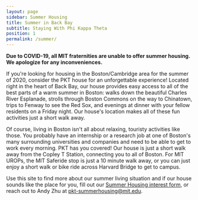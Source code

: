 ```yaml
---
layout: page
sidebar: Summer Housing
title: Summer in Back Bay
subtitle: Staying With Phi Kappa Theta
position: 1
permalink: /summer/
---
```

**Due to COVID-19, all MIT fraternities are unable to offer summer housing. We apologize for any inconveniences.**

If you're looking for housing in the Boston/Cambridge area for the summer of 2020, consider the PKT house for an unforgettable experience! Located right in the heart of Back Bay, our house provides easy access to all of the best parts of a warm summer in Boston: walks down the beautiful Charles River Esplanade, strolls through Boston Commons on the way to Chinatown, trips to Fenway to see the Red Sox, and evenings at dinner with your fellow residents on a Friday night. Our house's location makes all of these fun activities just a short walk away.

Of course, living in Boston isn't all about relaxing, touristy activities like those. You probably have an internship or a research job at one of Boston's many surrounding universities and companies and need to be able to get to work every morning. PKT has you covered! Our house is just a short walk away from the Copley T Station, connecting you to all of Boston. For MIT UROPs, the MIT Saferide stop is just a 10 minute walk away, or you can just enjoy a short walk or bike ride across Harvard Bridge to get to campus. 

Use this site to find more about our summer living situation and if our house sounds like the place for you, fill out our [Summer Housing interest form](https://forms.gle/dEKSCx1bE3TQXPLK6), or reach out to Andy Zhu at pkt-summerhousing@mit.edu.
